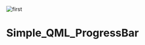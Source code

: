![first](https://user-images.githubusercontent.com/37404187/132004025-53cffbdc-b755-4faf-a282-42724f2e9188.gif)
</br>
# Simple_QML_ProgressBar
